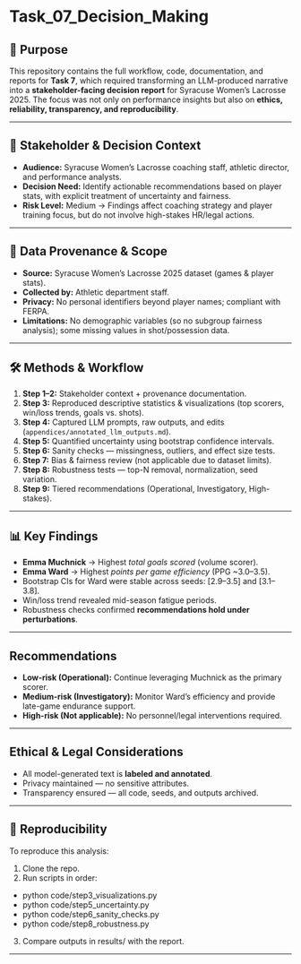 # Task_07_Decision_Making

## 📌 Purpose
This repository contains the full workflow, code, documentation, and reports for **Task 7**, which required transforming an LLM-produced narrative into a **stakeholder-facing decision report** for Syracuse Women’s Lacrosse 2025. The focus was not only on performance insights but also on **ethics, reliability, transparency, and reproducibility**.

---

## 🏑 Stakeholder & Decision Context
- **Audience:** Syracuse Women’s Lacrosse coaching staff, athletic director, and performance analysts.  
- **Decision Need:** Identify actionable recommendations based on player stats, with explicit treatment of uncertainty and fairness.  
- **Risk Level:** Medium → Findings affect coaching strategy and player training focus, but do not involve high-stakes HR/legal actions.  

---

## 🔎 Data Provenance & Scope
- **Source:** Syracuse Women’s Lacrosse 2025 dataset (games & player stats).  
- **Collected by:** Athletic department staff.  
- **Privacy:** No personal identifiers beyond player names; compliant with FERPA.  
- **Limitations:** No demographic variables (so no subgroup fairness analysis); some missing values in shot/possession data.  

---

## 🛠️ Methods & Workflow
1. **Step 1–2:** Stakeholder context + provenance documentation.  
2. **Step 3:** Reproduced descriptive statistics & visualizations (top scorers, win/loss trends, goals vs. shots).  
3. **Step 4:** Captured LLM prompts, raw outputs, and edits (`appendices/annotated_llm_outputs.md`).  
4. **Step 5:** Quantified uncertainty using bootstrap confidence intervals.  
5. **Step 6:** Sanity checks — missingness, outliers, and effect size tests.  
6. **Step 7:** Bias & fairness review (not applicable due to dataset limits).  
7. **Step 8:** Robustness tests — top-N removal, normalization, seed variation.  
8. **Step 9:** Tiered recommendations (Operational, Investigatory, High-stakes).  

---

## 📊 Key Findings
- **Emma Muchnick** → Highest *total goals scored* (volume scorer).  
- **Emma Ward** → Highest *points per game efficiency* (PPG ~3.0–3.5).  
- Bootstrap CIs for Ward were stable across seeds: [2.9–3.5] and [3.1–3.8].  
- Win/loss trend revealed mid-season fatigue periods.  
- Robustness checks confirmed **recommendations hold under perturbations**.  

---

## Recommendations
- **Low-risk (Operational):** Continue leveraging Muchnick as the primary scorer.  
- **Medium-risk (Investigatory):** Monitor Ward’s efficiency and provide late-game endurance support.  
- **High-risk (Not applicable):** No personnel/legal interventions required.  

---

## Ethical & Legal Considerations
- All model-generated text is **labeled and annotated**.  
- Privacy maintained — no sensitive attributes.  
- Transparency ensured — all code, seeds, and outputs archived.  

---
## 🔄 Reproducibility
To reproduce this analysis:  
1. Clone the repo.
2. Run scripts in order:
- python code/step3_visualizations.py
- python code/step5_uncertainty.py
- python code/step6_sanity_checks.py
- python code/step8_robustness.py
3. Compare outputs in results/ with the report.

---

